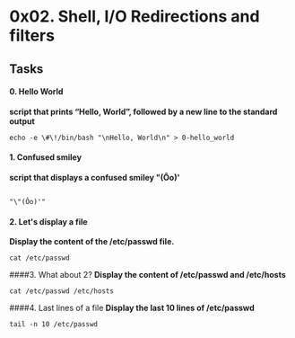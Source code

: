 # 0x02. Shell, I/O Redirections and filters

## Tasks

#### 0. Hello World
**script that prints “Hello, World”, followed by a new line to the standard output**
```
echo -e \#\!/bin/bash "\nHello, World\n" > 0-hello_world
```

#### 1. Confused smiley
**script that displays a confused smiley "(Ôo)'**
```

"\"(Ôo)'"
```

#### 2. Let's display a file
**Display the content of the /etc/passwd file.**

```
cat /etc/passwd
```
####3. What about 2?
**Display the content of /etc/passwd and /etc/hosts**

```
cat /etc/passwd /etc/hosts
```
####4. Last lines of a file
**Display the last 10 lines of /etc/passwd**

```
tail -n 10 /etc/passwd
```
